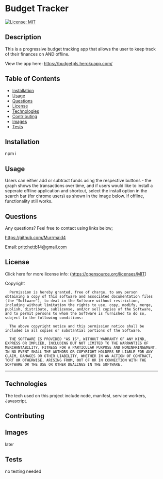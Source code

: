 # Budget Tracker

  [![License: MIT](https://img.shields.io/badge/License-MIT-yellow.svg)](https://opensource.org/licenses/MIT) 

## Description

This is a progressive budget tracking app that allows the user to keep track of their finances on AND offline.

View the app here: https://budgetpls.herokuapp.com/

## Table of Contents 

  - [Installation](#installation)
  - [Usage](#usage)
  - [Questions](#questions)
  - [License](#license)
  - [Technologies](#technologies)
  - [Contributing](#contributing)
  - [Images](#images)
  - [Tests](#tests)

## Installation

npm i
 
## Usage
Users can either add or subtract funds using the respective buttons - the graph shows the transactions over time, and if users would like to install a seperate offline application and shortcut, select the install option in the search bar (for chrome users) as shown in the image below. If offline, functionality still works.
 
## Questions
  Any questions? Feel free to contact using links below;

  https://github.com/Murrmaid4
  
  Email: pritchettb14@gmail.com
  
## License
  Click here for more license info: (https://opensource.org/licenses/MIT)

   Copyright 

      Permission is hereby granted, free of charge, to any person obtaining a copy of this software and associated documentation files (the "Software"), to deal in the Software without restriction, including without limitation the rights to use, copy, modify, merge, publish, distribute, sublicense, and/or sell copies of the Software, and to permit persons to whom the Software is furnished to do so, subject to the following conditions:
      
      The above copyright notice and this permission notice shall be included in all copies or substantial portions of the Software.
      
      THE SOFTWARE IS PROVIDED "AS IS", WITHOUT WARRANTY OF ANY KIND, EXPRESS OR IMPLIED, INCLUDING BUT NOT LIMITED TO THE WARRANTIES OF MERCHANTABILITY, FITNESS FOR A PARTICULAR PURPOSE AND NONINFRINGEMENT. IN NO EVENT SHALL THE AUTHORS OR COPYRIGHT HOLDERS BE LIABLE FOR ANY CLAIM, DAMAGES OR OTHER LIABILITY, WHETHER IN AN ACTION OF CONTRACT, TORT OR OTHERWISE, ARISING FROM, OUT OF OR IN CONNECTION WITH THE SOFTWARE OR THE USE OR OTHER DEALINGS IN THE SOFTWARE.

  ---
  
## Technologies

The tech used on this project include node, manifest, service workers, Javascript.

## Contributing
 

## Images
later
 
## Tests
 no testing needed 

 
